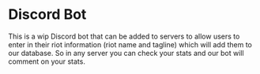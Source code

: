 # Discord Bot
This is a wip Discord bot that can be added to servers to allow users to enter in their riot information (riot name and tagline) which will add them to our database. 
So in any server you can check your stats and our bot will comment on your stats.
